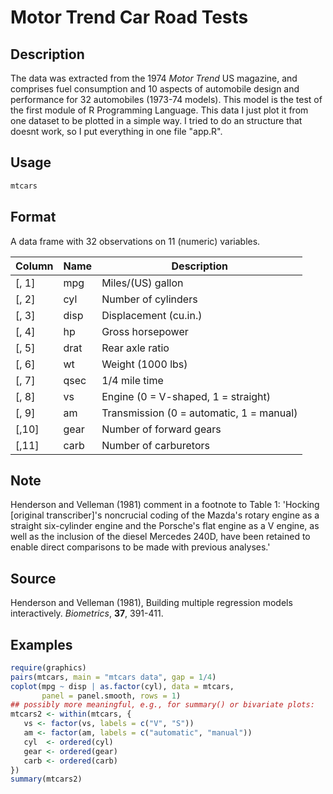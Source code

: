 # Motor Trend Car Road Tests

## Description
The data was extracted from the 1974 *Motor Trend* US magazine, and comprises fuel consumption and 10 aspects of automobile design and performance for 32 automobiles (1973-74 models). This model is the test of the first module of R Programming Language.
This data I just plot it from one dataset to be plotted in a simple way.
I tried to do an structure that doesnt work, so I put everything in one file "app.R".

## Usage
```r
mtcars
```

## Format
A data frame with 32 observations on 11 (numeric) variables.

| Column | Name | Description |
|--------|------|-------------|
| [, 1]  | mpg  | Miles/(US) gallon |
| [, 2]  | cyl  | Number of cylinders |
| [, 3]  | disp | Displacement (cu.in.) |
| [, 4]  | hp   | Gross horsepower |
| [, 5]  | drat | Rear axle ratio |
| [, 6]  | wt   | Weight (1000 lbs) |
| [, 7]  | qsec | 1/4 mile time |
| [, 8]  | vs   | Engine (0 = V-shaped, 1 = straight) |
| [, 9]  | am   | Transmission (0 = automatic, 1 = manual) |
| [,10]  | gear | Number of forward gears |
| [,11]  | carb | Number of carburetors |

## Note
Henderson and Velleman (1981) comment in a footnote to Table 1: 'Hocking [original transcriber]'s noncrucial coding of the Mazda's rotary engine as a straight six-cylinder engine and the Porsche's flat engine as a V engine, as well as the inclusion of the diesel Mercedes 240D, have been retained to enable direct comparisons to be made with previous analyses.'

## Source
Henderson and Velleman (1981), Building multiple regression models interactively. *Biometrics*, **37**, 391-411.

## Examples
```r
require(graphics)
pairs(mtcars, main = "mtcars data", gap = 1/4)
coplot(mpg ~ disp | as.factor(cyl), data = mtcars,
       panel = panel.smooth, rows = 1)
## possibly more meaningful, e.g., for summary() or bivariate plots:
mtcars2 <- within(mtcars, {
   vs <- factor(vs, labels = c("V", "S"))
   am <- factor(am, labels = c("automatic", "manual"))
   cyl  <- ordered(cyl)
   gear <- ordered(gear)
   carb <- ordered(carb)
})
summary(mtcars2)
```
